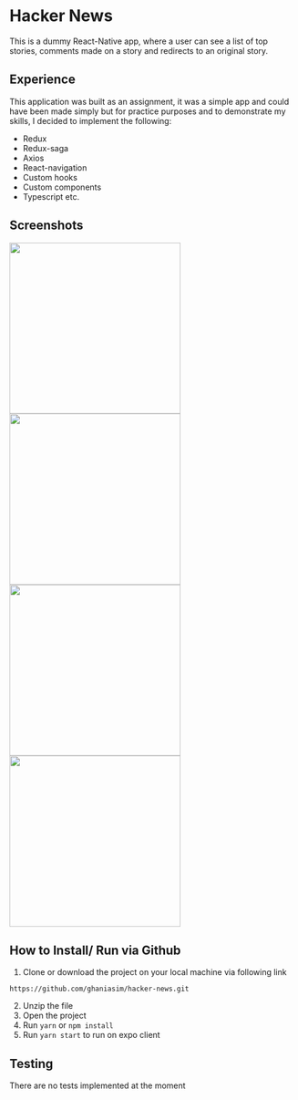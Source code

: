 # Hacker News
This is a dummy React-Native app, where a user can see a list of top stories, comments made on a story and redirects to an original story.

## Experience
This application was built as an assignment, it was a simple app and could have been made simply but for practice purposes and to demonstrate my skills, I decided to implement the following:

- Redux
- Redux-saga
- Axios
- React-navigation
- Custom hooks
- Custom components
- Typescript etc.

## Screenshots

<image src="screenshots/main.png" width=300>    <image src="screenshots/loading.png" width=300>
      <image src="screenshots/detail.png" width=300>  <image src="screenshots/no-comments.png" width=300> 

## How to Install/ Run via Github 

1. Clone or download the project on your local machine via following link
```
https://github.com/ghaniasim/hacker-news.git
```
2. Unzip the file
3. Open the project
4. Run `yarn` or `npm install`
5. Run `yarn start` to run on expo client

## Testing
There are no tests implemented at the moment
